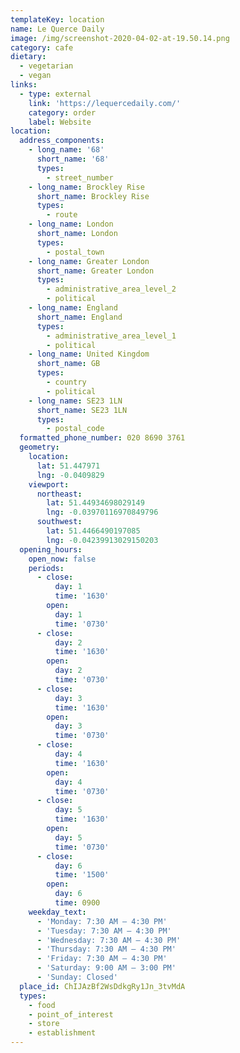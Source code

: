 ```yaml
---
templateKey: location
name: Le Querce Daily
image: /img/screenshot-2020-04-02-at-19.50.14.png
category: cafe
dietary:
  - vegetarian
  - vegan
links:
  - type: external
    link: 'https://lequercedaily.com/'
    category: order
    label: Website
location:
  address_components:
    - long_name: '68'
      short_name: '68'
      types:
        - street_number
    - long_name: Brockley Rise
      short_name: Brockley Rise
      types:
        - route
    - long_name: London
      short_name: London
      types:
        - postal_town
    - long_name: Greater London
      short_name: Greater London
      types:
        - administrative_area_level_2
        - political
    - long_name: England
      short_name: England
      types:
        - administrative_area_level_1
        - political
    - long_name: United Kingdom
      short_name: GB
      types:
        - country
        - political
    - long_name: SE23 1LN
      short_name: SE23 1LN
      types:
        - postal_code
  formatted_phone_number: 020 8690 3761
  geometry:
    location:
      lat: 51.447971
      lng: -0.0409829
    viewport:
      northeast:
        lat: 51.44934698029149
        lng: -0.03970116970849796
      southwest:
        lat: 51.4466490197085
        lng: -0.04239913029150203
  opening_hours:
    open_now: false
    periods:
      - close:
          day: 1
          time: '1630'
        open:
          day: 1
          time: '0730'
      - close:
          day: 2
          time: '1630'
        open:
          day: 2
          time: '0730'
      - close:
          day: 3
          time: '1630'
        open:
          day: 3
          time: '0730'
      - close:
          day: 4
          time: '1630'
        open:
          day: 4
          time: '0730'
      - close:
          day: 5
          time: '1630'
        open:
          day: 5
          time: '0730'
      - close:
          day: 6
          time: '1500'
        open:
          day: 6
          time: 0900
    weekday_text:
      - 'Monday: 7:30 AM – 4:30 PM'
      - 'Tuesday: 7:30 AM – 4:30 PM'
      - 'Wednesday: 7:30 AM – 4:30 PM'
      - 'Thursday: 7:30 AM – 4:30 PM'
      - 'Friday: 7:30 AM – 4:30 PM'
      - 'Saturday: 9:00 AM – 3:00 PM'
      - 'Sunday: Closed'
  place_id: ChIJAzBf2WsDdkgRy1Jn_3tvMdA
  types:
    - food
    - point_of_interest
    - store
    - establishment
---
```

